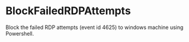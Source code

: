 # BlockFailedRDPAttempts
Block the failed RDP attempts (event id 4625) to windows machine using Powershell.
